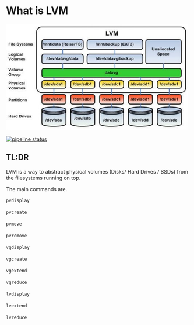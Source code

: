 # What is LVM


[![LVM Diagram](lvmdiagram.jpg)]()


[![pipeline status](https://gitlab.com/Blackphidora/rybook/badges/master/pipeline.svg)](https://gitlab.com/Blackphidora/rybook/commits/master)
## TL:DR

LVM is a way to abstract physical volumes (Disks/ Hard Drives / SSDs) from the filesystems running on top. 

The main commands are.

````
pvdisplay

pvcreate

pvmove

pvremove

vgdisplay

vgcreate

vgextend

vgreduce

lvdisplay

lvextend

lvreduce
````